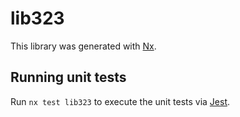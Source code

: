 # lib323

This library was generated with [Nx](https://nx.dev).

## Running unit tests

Run `nx test lib323` to execute the unit tests via [Jest](https://jestjs.io).
